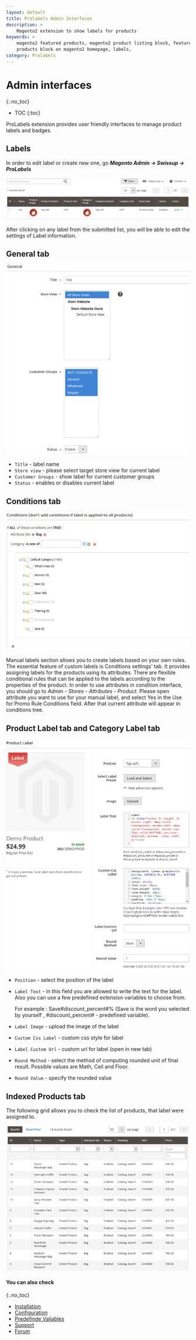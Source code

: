 ```yaml
---
layout: default
title: Prolabels Admin Interfaces
description: >
    Magento2 extension to show labels for products
keywords: >
    magento2 featured products, magento2 product listing block, featured
    products block on magento2 homepage, labels,
category: Prolabels
---
```



# Admin interfaces
{:.no_toc}

* TOC
{:toc}

ProLabels extension provides user friendly interfaces to manage product labels and badges.

## Labels

In order to edit label or create new one, go ***Magento Admin → Swissup → ProLabels***

![Grid](/images/m2/prolabels/label-grid.png)

After clicking on any label from the submitted list, you will be able to edit the settings of Label information.

## General tab

![General](/images/m2/prolabels/general-label.png)

 *  `Title` - label name
 *  `Store view` - please select target store view for current label
 *  `Customer Groups` - show label for current customer groups
 *  `Status` - enables or disables current label

## Conditions tab

![Conditions](/images/m2/prolabels/conditions.png)

Manual labels section allows you to create labels based on your own rules. The essential feature of custom labels is Conditions settings’ tab. It provides assigning labels for the products using its attributes. There are flexible conditional rules that can be applied to the labels according to the properties of the product. In order to use attributes in condition interface, you should go to *Admin - Stores - Attributes - Product*. Please open attribute you want to use for your manual label, and select Yes in the Use for Promo Rule Conditions field. After that current attribute will appear in conditions tree.

## Product Label tab and Category Label tab

![Product Settings](/images/m2/prolabels/product_label_191119.png)

-   `Position` - select the position of the label
-   `Label Text` - in this field you are allowed to write the text for the label. Also you can use a few predefined extension variables to choose from.

    For example : Save#discount_percent#% (Save is the word you selected by yourself , #discount_percent# - predefined variable).

-   `Label Image` - upload the image of the label
-   `Custom Css Label` - custom css style for label
-   `Label Custom Url` - custom url for label (open in new tab)
-   `Round Method` - select the method of computing rounded unit of final result. Possible values are Math, Ceil and Floor.
-   `Round Value` - specify the rounded value

## Indexed Products tab

The following grid allows you to check the list of products, that label were assigned to.

![Indexed Products](/images/m2/prolabels/indexed.png)

#### You can also check
{:.no_toc}

* [Installation](../installation/)
* [Configuration](../configuration/)
* [Predefinde Valiables](../predefined/)
* [Support](https://swissuplabs.com/contacts/)
* [Forum](https://swissuplabs.com/magento-forum/)
